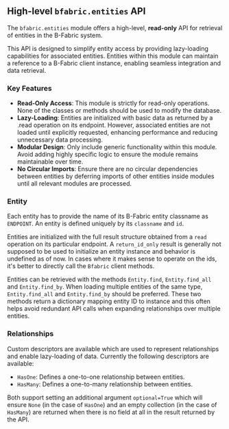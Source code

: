 ## High-level `bfabric.entities` API

The `bfabric.entities` module offers a high-level, **read-only** API for retrieval of entities in the B-Fabric system.

This API is designed to simplify entity access by providing lazy-loading capabilities for associated entities. Entities within this module can maintain a reference to a B-Fabric client instance, enabling seamless integration and data retrieval.

### Key Features

- **Read-Only Access**: This module is strictly for read-only operations. None of the classes or methods should be used to modify the database.
- **Lazy-Loading**: Entities are initialized with basic data as returned by a .read operation on its endpoint. However, associated entities are not loaded until explicitly requested, enhancing performance and reducing unnecessary data processing.
- **Modular Design**: Only include generic functionality within this module. Avoid adding highly specific logic to ensure the module remains maintainable over time.
- **No Circular Imports**: Ensure there are no circular dependencies between entities by deferring imports of other entities inside modules until all relevant modules are processed.

### Entity

Each entity has to provide the name of its B-Fabric entity classname as `ENDPOINT`.
An entity is defined uniquely by its `classname` and `id`.

Entities are initialized with the full result structure obtained from a `read` operation on its particular endpoint.
A `return_id_only` result is generally not supposed to be used to initialize an entity instance and behavior is undefined as of now.
In cases where it makes sense to operate on the ids, it's better to directly call the `Bfabric` client methods.

Entities can be retrieved with the methods `Entity.find`, `Entity.find_all` and `Entity.find_by`.
When loading multiple entities of the same type, `Entity.find_all` and `Entity.find_by` should be preferred.
These two methods return a dictionary mapping entity ID to instance and this often helps avoid redundant API calls when expanding relationships over multiple entities.

### Relationships

Custom descriptors are available which are used to represent relationships and enable lazy-loading of data.
Currently the following descriptors are available:

- `HasOne`: Defines a one-to-one relationship between entities.
- `HasMany`: Defines a one-to-many relationship between entities.

Both support setting an additional argument `optional=True` which will ensure `None` (in the case of `HasOne`) and an empty collection (in the case of `HasMany`) are returned when there is no field at all in the result returned by the API.
